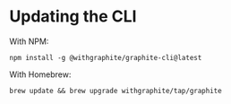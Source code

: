 # Updating the CLI

With NPM:

```
npm install -g @withgraphite/graphite-cli@latest
```

With Homebrew:

```
brew update && brew upgrade withgraphite/tap/graphite
```
